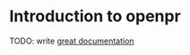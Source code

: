 # Introduction to openpr

TODO: write [great documentation](http://jacobian.org/writing/what-to-write/)
